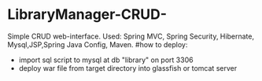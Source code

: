 # LibraryManager-CRUD-
Simple CRUD web-interface.
Used:
Spring MVC, Spring Security, Hibernate, Mysql,JSP,Spring Java Config, Maven.
#how to deploy:
- import sql script to mysql at db "library" on port 3306
- deploy war file from target directory into glassfish or tomcat server
